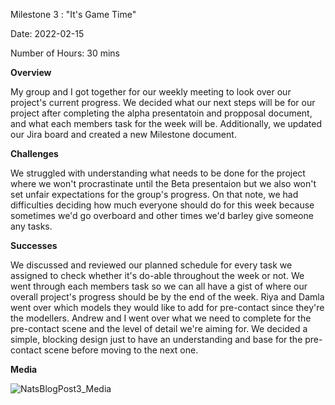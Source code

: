 Milestone 3 : "It's Game Time"

Date: 2022-02-15

Number of Hours: 30 mins

**Overview**

My group and I got together for our weekly meeting to look over our project's current progress. We decided what our next steps will be for our project after completing the alpha presentatoin and propposal document, and what each members task for the week will be. Additionally, we updated our Jira board and created a new Milestone document.

**Challenges**

We struggled with understanding what needs to be done for the project where we won't procrastinate until the Beta presentaion but we also won't set unfair expectations for the group's progress. On that note, we had difficulties deciding how much everyone should do for this week because sometimes we'd go overboard and other times we'd barley give someone any tasks.

**Successes**

We discussed and reviewed our planned schedule for every task we assigned to check whether it's do-able throughout the week or not. We went through each members task so we can all have a gist of where our overall project's progress should be by the end of the week. Riya and Damla went over which models they would like to add for pre-contact since they're the modellers. Andrew and I went over what we need to complete for the pre-contact scene and the level of detail we're aiming for. We decided a simple, blocking design just to have an understanding and base for the pre-contact scene before moving to the next one.

**Media**

![NatsBlogPost3_Media](https://github.com/[username]/[reponame]/blob/[branch]/image.jpg?raw=true)
